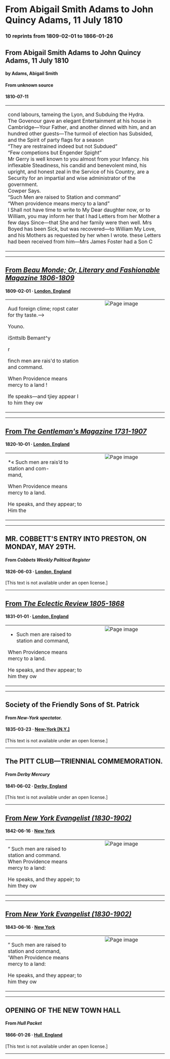 
# From Abigail Smith Adams to John Quincy Adams, 11 July 1810

### 10 reprints from 1809-02-01 to 1866-01-26

## From Abigail Smith Adams to John Quincy Adams, 11 July 1810

#### by Adams, Abigail Smith

#### From unknown source

#### 1810-07-11

<table style="width: 100%;"><tr><td style="width: 50%">

cond labours, tameing the Lyon, and Subduing the Hydra.  
The Govenour gave an elegant Entertainment at his house in Cambridge—Your Father, and another dinned with him, and an hundred other guests—The turmoil of election has Subsided, and the Spirit of party flags for a season  
“They are restrained indeed but not Subdued”  
“Few competions but Engender Spight”  
Mr Gerry is well known to you almost from your Infancy. his inflexable Steadiness, his candid and benevolent mind, his upright, and honest zeal in the Service of his Country, are a Security for an impartial and wise administrator of the government.  
Cowper Says.  
“Such Men are raised to Station and command”  
“When providence means mercy to a land”  
I Shall not have time to write to My Dear daughter now, or to William, you may inform her that I had Letters from her Mother a few days Since—that She and her family were then well. Mrs Boyed has been Sick, but was recovered—to William My Love, and his Mothers as requested by her when I wrote. these Letters had been received from him—Mrs James Foster had a Son C
</td></tr></table>

---

## [From _Beau Monde; Or, Literary and Fashionable Magazine 1806-1809_](https://archive.org/details/sim_beau-monde-or-literary-and-fashionable-magazine_1809-02_5_31/page/n40/mode/1up?view=theater)

#### 1809-02-01 &middot; [London, England](http://dbpedia.org/resource/London)

<table style="width: 100%;"><tr><td style="width: 50%">

  
  
Aud foreign clime; ropst cater for thy taste.—&gt;  
  
Youno.  
  
iSnttsIb Bemant^y  
  
r  
  
finch men are rais&#x27;d to station and command.  
  
When Providence means mercy to a land !  
  
Ife speaks—and tjiey appear I to him they ow
</td><td style="width: 50%; max-height: 75%; margin: auto; display: block;">
<img alt="Page image" src="https://iiif.archive.org/image/iiif/2/sim_beau-monde-or-literary-and-fashionable-magazine_1809-02_5_31%2Fsim_beau-monde-or-literary-and-fashionable-magazine_1809-02_5_31_jp2.zip%2Fsim_beau-monde-or-literary-and-fashionable-magazine_1809-02_5_31_jp2%2Fsim_beau-monde-or-literary-and-fashionable-magazine_1809-02_5_31_0040.jp2/pct:4.904761904761905,54.20875420875421,65.14285714285714,14.562289562289562/600,/0/default.jpg"/>
</td>
</tr></table>

---

## [From _The Gentleman's Magazine 1731-1907_](https://archive.org/details/sim_gentlemans-magazine_1820-10_90/page/n58/mode/1up?view=theater)

#### 1820-10-01 &middot; [London, England](http://dbpedia.org/resource/London)

<table style="width: 100%;"><tr><td style="width: 50%">

  
  
*« Such men are rais’d to station and com-  
mand,  
  
When Providence means mercy to a land.  
  
He speaks, and they appear; to Him the
</td><td style="width: 50%; max-height: 75%; margin: auto; display: block;">
<img alt="Page image" src="https://iiif.archive.org/image/iiif/2/sim_gentlemans-magazine_1820-10_90%2Fsim_gentlemans-magazine_1820-10_90_jp2.zip%2Fsim_gentlemans-magazine_1820-10_90_jp2%2Fsim_gentlemans-magazine_1820-10_90_0058.jp2/pct:14.504950495049505,75.98920863309353,34.40594059405941,4.766187050359712/600,/0/default.jpg"/>
</td>
</tr></table>

---

## MR. COBBETT'S ENTRY INTO PRESTON, ON MONDAY, MAY 29TH.

#### From _Cobbets Weekly Political Register_

#### 1826-06-03 &middot; [London, England](http://dbpedia.org/resource/London)

[This text is not available under an open license.]

---

## [From _The Eclectic Review 1805-1868_](https://archive.org/details/sim_eclectic-review_1831-01_5/page/n84/mode/1up?view=theater)

#### 1831-01-01 &middot; [London, England](http://dbpedia.org/resource/London)

<table style="width: 100%;"><tr><td style="width: 50%">

  
  
* Such men are raised to station and command,  
  
When Providence means mercy to a land.  
  
He speaks, and thev appear; to him they ow
</td><td style="width: 50%; max-height: 75%; margin: auto; display: block;">
<img alt="Page image" src="https://iiif.archive.org/image/iiif/2/sim_eclectic-review_1831-01_5%2Fsim_eclectic-review_1831-01_5_jp2.zip%2Fsim_eclectic-review_1831-01_5_jp2%2Fsim_eclectic-review_1831-01_5_0084.jp2/pct:17.065217391304348,27.420604182804027,51.70289855072464,4.434546862896979/600,/0/default.jpg"/>
</td>
</tr></table>

---

## Society of the Friendly Sons of St. Patrick

#### From _New-York spectator._

#### 1835-03-23 &middot; [New-York [N.Y.]](http://dbpedia.org/resource/New_York_City)

[This text is not available under an open license.]

---

## The PITT CLUB—TRIENNIAL COMMEMORATION.

#### From _Derby Mercury_

#### 1841-06-02 &middot; [Derby, England](http://dbpedia.org/resource/Derby)

[This text is not available under an open license.]

---

## [From _New York Evangelist (1830-1902)_](https://archive.org/details/sim_evangelist-and-religious-review_1842-06-16_13_24/page/n1/mode/1up?view=theater)

#### 1842-06-16 &middot; [New York](http://dbpedia.org/resource/New_York_City)

<table style="width: 100%;"><tr><td style="width: 50%">

  
  
“ Such men are raised to station and command.  
When Providence means mercy to a land:  
  
He speaks, and they appeir; to him they ow
</td><td style="width: 50%; max-height: 75%; margin: auto; display: block;">
<img alt="Page image" src="https://iiif.archive.org/image/iiif/2/sim_evangelist-and-religious-review_1842-06-16_13_24%2Fsim_evangelist-and-religious-review_1842-06-16_13_24_jp2.zip%2Fsim_evangelist-and-religious-review_1842-06-16_13_24_jp2%2Fsim_evangelist-and-religious-review_1842-06-16_13_24_0001.jp2/pct:44.17762275288436,86.1857964027443,10.330024148108398,1.1125533098460967/600,/0/default.jpg"/>
</td>
</tr></table>

---

## [From _New York Evangelist (1830-1902)_](https://archive.org/details/sim_evangelist-and-religious-review_1843-06-16_1_24/page/n4/mode/1up?view=theater)

#### 1843-06-16 &middot; [New York](http://dbpedia.org/resource/New_York_City)

<table style="width: 100%;"><tr><td style="width: 50%">

  
  
” Such men are raised to station and command,  
&#x27;When Providence means mercy to a land:  
  
He speaks, and they appear; to him they ow
</td><td style="width: 50%; max-height: 75%; margin: auto; display: block;">
<img alt="Page image" src="https://iiif.archive.org/image/iiif/2/sim_evangelist-and-religious-review_1843-06-16_1_24%2Fsim_evangelist-and-religious-review_1843-06-16_1_24_jp2.zip%2Fsim_evangelist-and-religious-review_1843-06-16_1_24_jp2%2Fsim_evangelist-and-religious-review_1843-06-16_1_24_0004.jp2/pct:61.05960264900662,85.58488612836439,13.112582781456954,1.513975155279503/600,/0/default.jpg"/>
</td>
</tr></table>

---

## OPENING OF THE NEW TOWN HALL

#### From _Hull Packet_

#### 1866-01-26 &middot; [Hull, England](http://dbpedia.org/resource/Kingston_upon_Hull)

[This text is not available under an open license.]

---

